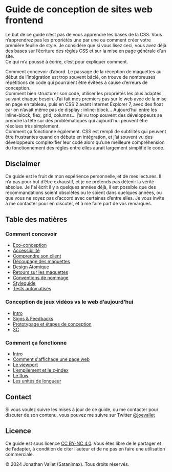 # Guide de conception de sites web frontend

Le but de ce guide n’est pas de vous apprendre les bases de la CSS. Vous n’apprendrez pas les propriétés une par une ou comment créer votre première feuille de style. Je considère que si vous lisez ceci, vous avez déjà des bases sur l’écriture des règles CSS et sur la mise en page générale d’un site.  
Ce qui m’a poussé à écrire, c’est pour expliquer comment.

Comment concevoir d’abord. Le passage de la réception de maquettes au début de l’intégration est trop souvent bâclé, on trouve de nombreuses répétitions de code qui pourraient être évitées à cause d’erreurs de conception.  
Comment bien structurer son code, utiliser les propriétés les plus adaptés suivant chaque besoin. J’ai fait mes premiers pas sur le web avec de la mise en page en tableau, puis en CSS 2 avant Internet Explorer 7, avec des float car on n’avait même pas de display : inline-block… Aujourd’hui entre les inline-block, flex, grid, columns… j’ai vu trop souvent des développeurs se prendre la tête sur des problématiques qui aujourd’hui peuvent être résolues très simplement.  
Comment ça fonctionne également. CSS est rempli de subtilités qui peuvent être frustrantes quand on débute en intégration, et j’ai souvent vu des développeurs complexifier leur code alors qu’une meilleure compréhension du fonctionnement des règles entre elles aurait largement simplifié le code.

## Disclaimer

Ce guide est le fruit de mon expérience personnelle, et de mes lectures. Il n’a pas pour but d’être exhaustif, et je ne prétends pas détenir la vérité absolue. Je l'ai écrit il y a quelques années déjà, il est possible que des recommandations soient obsolètes ou le soient dans quelques années, ou que vous ne soyez pas d’accord avec certaines d’entre elles. Je vous invite à me contacter pour en discuter, et à me faire part de vos remarques.

## Table des matières

### Comment concevoir

- [Eco-conception](/01-conception/01-ecoconception.md)
- [Accessibilité](/01-conception/02-accessibilite.md)
- [Comprendre son client](/01-conception/03-comprendre-son-client.md)
- [Découpage des maquettes](/01-conception/04-decoupage-des-maquettes.md)
- [Design Atomique](/01-conception/05-design-atomique.md)
- [Retours sur les maquettes](/01-conception/06-retours-maquettes.md)
- [Conventions de nommage](/01-conception/07-conventions.md)
- [Styleguide](/01-conception/08-styleguide.md)
- [Tests automatisés](/01-conception/09-tests.md)

### Conception de jeux vidéos vs le web d’aujourd’hui

- [Intro](/02-jeux-videos/01-intro.md)
- [Signs &amp; Feedbacks](/02-jeux-videos/02-signs-feedbacks.md)
- [Prototypage et étapes de conception](/02-jeux-videos/03-prototypage.md)
- [3C](/02-jeux-videos/04-3c.md)

### Comment ça fonctionne

- [Intro](/03-fonctionnement/01-intro.md)
- [Comment s'affichage une page web](03-fonctionnement/02-affichage-page.md)
- [Le viewport](03-fonctionnement/03-viewport.md)
- [L’empilement et le z-index](03-fonctionnement/04-empilement.md)
- [Le flow](03-fonctionnement/05-flow.md)
- [Les unités de longueur](03-fonctionnement/06-unites-longueur.md)

## Contact

Si vous voulez suivre les mises à jour de ce guide, ou me contacter pour discuter de son contenu, vous pouvez me suivre sur Twitter [@joevallet](https://twitter.com/joevallet)

## Licence

Ce guide est sous licence [CC BY-NC 4.0](https://creativecommons.org/licenses/by-nc/4.0/deed.fr). Vous êtes libre de le partager et de l’adapter, à condition de citer l’auteur et de ne pas en faire une utilisation commerciale.

© 2024 Jonathan Vallet (Satanimax). Tous droits réservés.
